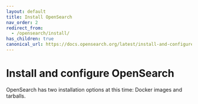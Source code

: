 ```yaml
---
layout: default
title: Install OpenSearch
nav_order: 2
redirect_from:
  - /opensearch/install/
has_children: true
canonical_url: https://docs.opensearch.org/latest/install-and-configure/
---
```


# Install and configure OpenSearch

OpenSearch has two installation options at this time: Docker images and tarballs.

